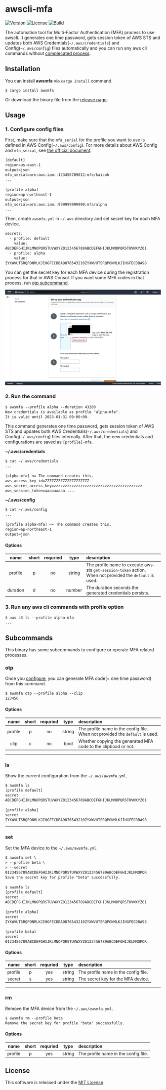 # awscli-mfa

[![Version](https://img.shields.io/crates/v/awsmfa)](https://crates.io/crates/awsmfa)
[![License](https://img.shields.io/crates/l/awsmfa)](LICENSE)
[![Build](https://img.shields.io/github/actions/workflow/status/kaicoh/awscli-mfa/build.yml)](https://github.com/kaicoh/awscli-mfa/actions/workflows/build.yml)

The automation tool for Multi-Factor Authentication (MFA) process to use awscli. It generates one time password, gets session token of AWS STS and updates both AWS Credentials(`~/.aws/credentials`) and Config(`~/.aws/config`) files automatically and you can run any aws cli commands without [complecated process](https://aws.amazon.com/premiumsupport/knowledge-center/authenticate-mfa-cli/).

## Installation

You can install **awsmfa** via `cargo install` command.

```
$ cargo install awsmfa
```

Or download the binary file from the [release page](https://github.com/kaicoh/awscli-mfa/releases).

## Usage

### 1. Configure config files

First, make sure that the `mfa_serial` for the profile you want to use is defined in AWS Config(`~/.aws/config`). For more details about AWS Config and `mfa_serial`, see [the official document](https://docs.aws.amazon.com/cli/latest/userguide/cli-configure-files.html).

```
[default]
region=us-east-1
output=json
mfa_serial=arn:aws:iam::123456789012:mfa/kaicoh
...

[profile alpha]
region=ap-northeast-1
output=json
mfa_serial=arn:aws:iam::999999999999:mfa/alpha
...
```

Then, create `awsmfa.yml` in `~/.aws` directory and set secret key for each MFA device.

```
secrets:
  - profile: default
    value: ABCDEFGHIJKLMNOPQRSTUVWXYZ0123456789ABCDEFGHIJKLMNOPQRSTUVWXYZ01
  - profile: alpha
    value: ZYXWVUTSRQPONMLKJIHGFECDBA9876543210ZYXWVUTSRQPONMLKJIHGFECDBA98
```

You can get the secret key for each MFA device during the registration process for that in AWS Consol. If you want some MFA codes in that process, run [otp subcommand](#otp).

![How to get secret](https://github.com/kaicoh/awscli-mfa/raw/images/assets/How_to_get_secret.png)

### 2. Run the command

```
$ awsmfa --profile alpha --duration 43200
New credentials is available as profile "alpha-mfa".
It is valid until 2023-01-31 09:00:00.
```

This command generates one time password, gets session token of AWS STS and updates both AWS Credentials(`~/.aws/credentials`) and Config(`~/.aws/config`) files internally. After that, the new credentials and configurations are saved as `[profile]-mfa`.

**~/.aws/credentials**

```
$ cat ~/.aws/credentials
...

[alpha-mfa] <= The command creates this.
aws_access_key_id=ZZZZZZZZZZZZZZZZZZZZ
aws_secret_access_key=zzzzzzzzzzzzzzzzzzzzzzzzzzzzzzzzzzzzzzzz
aws_session_token=aaaaaaaaa.....
```

**~/.aws/config**

```
$ cat ~/.aws/config
...

[profile alpha-mfa] <= The command creates this.
region=ap-northeast-1
output=json
```

#### Options

| name | short | requried | type | description |
| :---: | :---: | :---: | :---: | :--- |
| profile | p | no | string | The profile name to execute aws-sts `get-session-token` action. When not provided the `default` is used. |
| duration | d | no | number | The duration seconds the generated credentials persists. |

### 3. Run any aws cli commands with profile option

```
$ aws s3 ls --profile alpha-mfa
...
```

## Subcommands

This binary has some subcommands to configure or operate MFA related processes.

### otp

Once you [configure](#1-configure-config-files), you can generate MFA code(= one time password) from this command.

```
$ awsmfa otp --profile alpha --clip
123456
```

#### Options

| name | short | requried | type | description |
| :---: | :---: | :---: | :---: | :--- |
| profile | p | no | string | The profile name in the config file. When not provided the `default` is used. |
| clip | c | no | bool | Whether copying the generated MFA code to the clipboad or not. |

---

### ls

Show the current configuration from the `~/.aws/awsmfa.yml`.

```
$ awsmfa ls
[profile default]
secret	: ABCDEFGHIJKLMNOPQRSTUVWXYZ0123456789ABCDEFGHIJKLMNOPQRSTUVWXYZ01

[profile alpha]
secret	: ZYXWVUTSRQPONMLKJIHGFECDBA9876543210ZYXWVUTSRQPONMLKJIHGFECDBA98
```

---

### set

Set the MFA device to the `~/.aws/awsmfa.yml`.

```
$ awsmfa set \
> --profile beta \
> --secret 0123456789ABCDEFGHIJKLMNOPQRSTUVWXYZ0123456789ABCDEFGHIJKLMNOPQR
Save the secret key for profile "beta" successfully.

$ awsmfa ls
[profile default]
secret	: ABCDEFGHIJKLMNOPQRSTUVWXYZ0123456789ABCDEFGHIJKLMNOPQRSTUVWXYZ01

[profile alpha]
secret	: ZYXWVUTSRQPONMLKJIHGFECDBA9876543210ZYXWVUTSRQPONMLKJIHGFECDBA98

[profile beta]
secret	: 0123456789ABCDEFGHIJKLMNOPQRSTUVWXYZ0123456789ABCDEFGHIJKLMNOPQR
```

#### Options

| name | short | requried | type | description |
| :---: | :---: | :---: | :---: | :--- |
| profile | p | yes | string | The profile name in the config file. |
| secret | s | yes | string | The secret key for the MFA device. |

---

### rm

Remove the MFA device from the `~/.aws/awsmfa.yml`.

```
$ awsmfa rm --profile beta
Remove the secret key for profile "beta" successfully.
```

#### Options

| name | short | requried | type | description |
| :---: | :---: | :---: | :---: | :--- |
| profile | p | yes | string | The profile name in the config file. |

## License

This software is released under the [MIT License](LICENSE).
